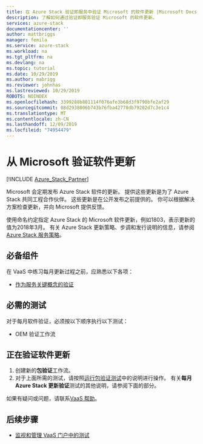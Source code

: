 ```yaml
---
title: 在 Azure Stack 验证即服务中验证 Microsoft 的软件更新 |Microsoft Docs
description: 了解如何通过验证即服务验证 Microsoft 的软件更新。
services: azure-stack
documentationcenter: ''
author: mattbriggs
manager: femila
ms.service: azure-stack
ms.workload: na
ms.tgt_pltfrm: na
ms.devlang: na
ms.topic: tutorial
ms.date: 10/29/2019
ms.author: mabrigg
ms.reviewer: johnhas
ms.lastreviewed: 10/29/2019
ROBOTS: NOINDEX
ms.openlocfilehash: 3399288b801114f076afe3b68d3f9790bfe2af29
ms.sourcegitcommit: 08d2938006b743b76fba42778db79202d7c3e1c4
ms.translationtype: MT
ms.contentlocale: zh-CN
ms.lasthandoff: 12/09/2019
ms.locfileid: "74954479"
---
```

# <a name="validate-software-updates-from-microsoft"></a>从 Microsoft 验证软件更新

[!INCLUDE [Azure_Stack_Partner](./includes/azure-stack-partner-appliesto.md)]

Microsoft 会定期发布 Azure Stack 软件的更新。 提供这些更新是为了 Azure Stack 共同工程合作伙伴。 这些更新是在公开发布之前提供的。 你可以根据解决方案检查更新，并向 Microsoft 提供反馈。

使用命名约定指定 Azure Stack 的 Microsoft 软件更新，例如1803，表示更新的值为2018年3月。 有关 Azure Stack 更新策略、步调和发行说明的信息，请参阅[Azure Stack 服务策略](../operator/azure-stack-servicing-policy.md)。

## <a name="prerequisites"></a>必备组件

在 VaaS 中练习每月更新过程之前，应熟悉以下各项：

- [作为服务关键概念的验证](azure-stack-vaas-key-concepts.md)

## <a name="required-tests"></a>必需的测试

对于每月软件验证，必须按以下顺序执行以下测试：

- OEM 验证工作流

## <a name="validating-software-updates"></a>正在验证软件更新

1. 创建新的**包验证**工作流。
1. 对于上面所需的测试，请按照[运行包验证测试](azure-stack-vaas-validate-oem-package.md#run-package-validation-tests)中的说明进行操作。 有关**每月 Azure Stack 更新验证**测试的其他说明，请参阅下面的部分。

如果有疑问或问题，请联系[VaaS 帮助](mailto:vaashelp@microsoft.com)。

## <a name="next-steps"></a>后续步骤

- [监视和管理 VaaS 门户中的测试](azure-stack-vaas-monitor-test.md)